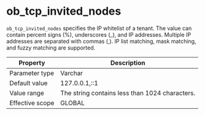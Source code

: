ob_tcp_invited_nodes 
=========================================

`ob_tcp_invited_nodes` specifies the IP whitelist of a tenant. The value can contain percent signs (%), underscores (_), and IP addresses. Multiple IP addresses are separated with commas (,). IP list matching, mask matching, and fuzzy matching are supported. 


|  **Property**   |                **Description**                 |
|-----------------|------------------------------------------------|
| Parameter type  | Varchar                                        |
| Default value   | 127.0.0.1,::1                                  |
| Value range     | The string contains less than 1024 characters. |
| Effective scope | GLOBAL                                         |


